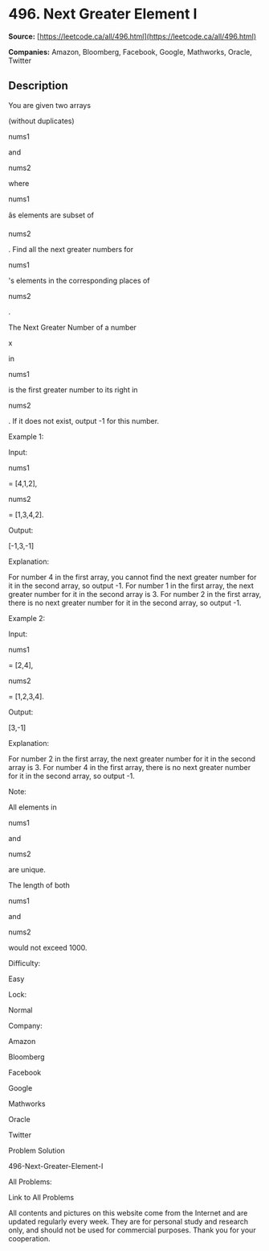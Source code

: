 # 496. Next Greater Element I

**Source:** [https://leetcode.ca/all/496.html](https://leetcode.ca/all/496.html)

**Companies:** Amazon, Bloomberg, Facebook, Google, Mathworks, Oracle, Twitter

## Description

You are given two arrays

(without duplicates)

nums1

and

nums2

where

nums1

âs elements are subset of

nums2

.
        Find all the next greater numbers for

nums1

's elements in the corresponding
        places of

nums2

.

The Next Greater Number of a number

x

in

nums1

is the first greater
        number to its right in

nums2

. If it does not exist, output -1 for this number.

Example 1:

Input:

nums1

= [4,1,2],

nums2

= [1,3,4,2].

Output:

[-1,3,-1]

Explanation:

For number 4 in the first array, you cannot find the next greater number for it in the second array, so output -1.
    For number 1 in the first array, the next greater number for it in the second array is 3.
    For number 2 in the first array, there is no next greater number for it in the second array, so output -1.

Example 2:

Input:

nums1

= [2,4],

nums2

= [1,2,3,4].

Output:

[3,-1]

Explanation:

For number 2 in the first array, the next greater number for it in the second array is 3.
    For number 4 in the first array, there is no next greater number for it in the second array, so output -1.

Note:

All elements in

nums1

and

nums2

are unique.

The length of both

nums1

and

nums2

would not exceed 1000.

Difficulty:

Easy

Lock:

Normal

Company:

Amazon

Bloomberg

Facebook

Google

Mathworks

Oracle

Twitter

Problem Solution

496-Next-Greater-Element-I

All Problems:

Link to All Problems

All contents and pictures on this website come from the Internet and are updated regularly every week. They are for personal study and research only, and should not be used for commercial purposes. Thank you for your cooperation.

